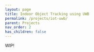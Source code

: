 ```yaml
---
layout: page
title: Indoor Object Tracking using UWB
permalink: /projects/iot-uwb/
parent: Projects
nav_order: 2
has_children: false
---
```


WIP!
